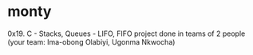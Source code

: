 # monty
0x19. C - Stacks, Queues - LIFO, FIFO project done in teams of 2 people (your team: Ima-obong Olabiyi, Ugonma Nkwocha)

